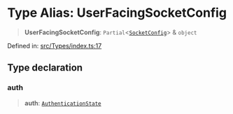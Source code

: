 # Type Alias: UserFacingSocketConfig

> **UserFacingSocketConfig**: `Partial`\<[`SocketConfig`](SocketConfig.md)\> & `object`

Defined in: [src/Types/index.ts:17](https://github.com/Fokusdotid/bail/blob/fcd0cec6f26de1fb545eb2e03fa5c63fbad99d3d/src/Types/index.ts#L17)

## Type declaration

### auth

> **auth**: [`AuthenticationState`](AuthenticationState.md)
